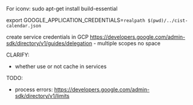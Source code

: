 For iconv: sudo apt-get install build-essential

export GOOGLE_APPLICATION_CREDENTIALS=`realpath $(pwd)/../cist-calendar.json`

create service credentials in GCP
https://developers.google.com/admin-sdk/directory/v1/guides/delegation - multiple scopes no space

CLARIFY:
- whether use or not cache in services

TODO:
- process errors: https://developers.google.com/admin-sdk/directory/v1/limits
